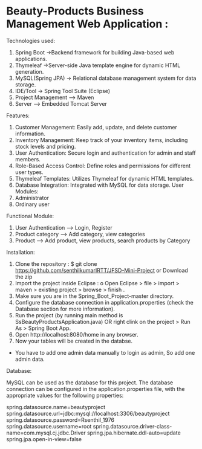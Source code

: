 
#  Beauty-Products Business Management Web Application : <br>



Technologies used: 
1. Spring Boot ->Backend framework for building Java-based web applications.
2. Thymeleaf  ->Server-side Java template engine for dynamic HTML generation.
3. MySQL(Spring JPA)      -> Relational database management system for data storage.
4. IDE/Tool    -> Spring Tool Suite (Eclipse)
5. Project Management --> Maven
6. Server         --> Embedded Tomcat Server

Features:
1. Customer Management: Easily add, update, and delete customer information.
2. Inventory Management: Keep track of your inventory items, including stock levels and pricing.
3. User Authentication: Secure login and authentication for admin and staff members.
4. Role-Based Access Control: Define roles and permissions for different user types.
5. Thymeleaf Templates: Utilizes Thymeleaf for dynamic HTML templates.
6. Database Integration: Integrated with MySQL for data storage.
User Modules:
1. Administrator
2. Ordinary user

Functional Module: 
1. User Authentication --> Login, Register
2. Product category      --> Add category, view categories
3. Product	        --> Add product, view products, search products by Category

Installation:
1. Clone the repository : $ git clone 
https://github.com/senthilkumarIRTT/JFSD-Mini-Project or Download the zip
2. Import the project inside Eclipse :
o Open Eclipse > file > import > maven > existing project > browse > finish .
3. Make sure you are in the Spring_Boot_Project-master  directory.
4. Configure the database connection in application.properties (check the Database section for more information).
5. Run the project (by running main method is SsBeautyProductsApplication.java) OR right clink on the project > Run As > Spring Boot App.
6. Open http://localhost:8080/home in any browser.
7. Now your tables will be created in the databse.
* You have to add one admin data manually to login as admin, So add one admin data.

Database:

MySQL can be used as the database for this project. The database connection can be configured in the application.properties file, with the appropriate values for the following properties:

spring.datasource.name=beautyproject
spring.datasource.url=jdbc:mysql://localhost:3306/beautyproject
spring.datasource.password=Rsenthil_1976
spring.datasource.username=root
spring.datasource.driver-class-name=com.mysql.cj.jdbc.Driver
spring.jpa.hibernate.ddl-auto=update
spring.jpa.open-in-view=false

